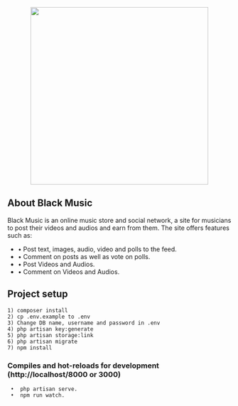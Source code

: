 <p align="center">
	<a href="https://music.black.co.ke" target="_blank">
		<img src="https://music.black.co.ke/storage/img/musical-note.png" width="400">
	</a>
</p>


## About Black Music

Black Music is an online music store and social network, a site for musicians to post their videos and audios and earn from them. The site offers features such as:

- •	Post text, images, audio, video and polls to the feed.
- •	Comment on posts as well as vote on polls.
- •	Post Videos and Audios. 
- •	Comment on Videos and Audios. 

## Project setup
```
1) composer install
2) cp .env.example to .env
3) Change DB name, username and password in .env
4) php artisan key:generate
5) php artisan storage:link
6) php artisan migrate
7) npm install
```

### Compiles and hot-reloads for development (http://localhost/8000 or 3000)
```
 •	php artisan serve. 
 •	npm run watch. 
```